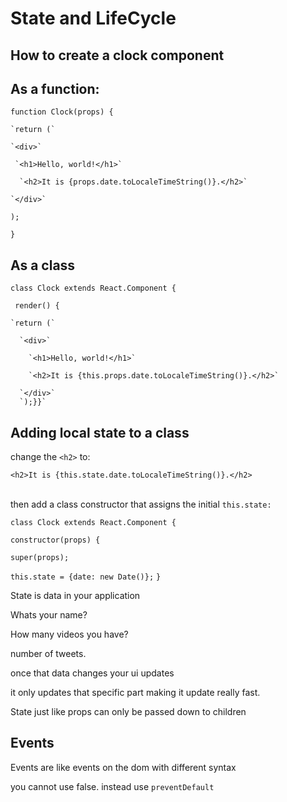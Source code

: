 # State and LifeCycle

## How to create a clock component

## As a function:

`function Clock(props) {`

    `return (`

    `<div>`

     `<h1>Hello, world!</h1>`

      `<h2>It is {props.date.toLocaleTimeString()}.</h2>`

    `</div>`

  `);`

`}`

## As a class

`class Clock extends React.Component {`

 ` render() {`

    `return (`

      `<div>`

        `<h1>Hello, world!</h1>`

        `<h2>It is {this.props.date.toLocaleTimeString()}.</h2>`

      `</div>` 
      `);}}`

## Adding local state to a class

change the `<h2>` to:

`<h2>It is {this.state.date.toLocaleTimeString()}.</h2>`
<br>
<br>

then add a class constructor that assigns the initial `this.state:`

`class Clock extends React.Component {`

`constructor(props) {`

`super(props);`

`this.state = {date: new Date()};`
  `}`

State is data in your application

Whats your name?

How many videos you have?

number of tweets.

once that data changes your ui updates

it only updates that specific part making it update really fast.

State just like props can only be passed down to children

## Events

Events are like events on the dom with different syntax

you cannot use false. instead use `preventDefault`

